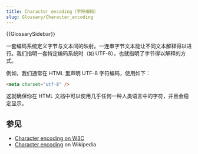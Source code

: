 ```yaml
---
title: Character encoding（字符编码）
slug: Glossary/Character_encoding
---
```


{{GlossarySidebar}}

一套编码系统定义字节与文本间的映射。一连串字节文本能让不同文本解释得以进行。我们指明一套特定编码系统时（如 UTF-8），也就指明了字节得以解释的方式。

例如，我们通常在 HTML 里声明 UTF-8 字符编码，使用如下：

```html
<meta charset="utf-8" />
```

这就确保你在 HTML 文档中可以使用几乎任何一种人类语言中的字符，并且会稳定显示。

## 参见

- [Character encoding on W3C](https://www.w3.org/International/articles/definitions-characters/)
- [Character encoding](https://zh.wikipedia.org/wiki/Character_encoding) on Wikipedia
